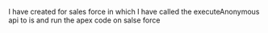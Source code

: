 I have created for sales force in which I have called the executeAnonymous api to is and run the apex code on salse force 
